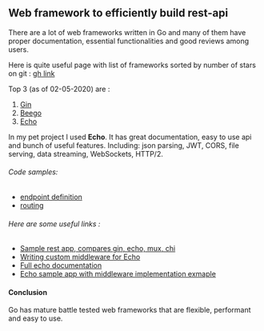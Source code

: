 ## Web framework to efficiently build rest-api

There are a lot of web frameworks written in Go and many of them have proper documentation, essential functionalities and good reviews among users.

Here is quite useful page with list of frameworks sorted by number of stars on git : [gh link](https://github.com/mingrammer/go-web-framework-stars)

Top 3 (as of 02-05-2020) are :

1. [Gin](https://github.com/gin-gonic/gin)
2. [Beego](https://beego.me/)
3. [Echo](https://github.com/labstack/echo)

In my pet project I used **Echo**. It has great documentation, easy to use api and bunch of useful features. Including: json parsing, JWT, CORS, file serving, data streaming, WebSockets, HTTP/2.

###### Code samples:
* [endpoint definition](https://github.com/gwalen/bettertomorrow/blob/master/context/employee/restapi/employee_routes.go)
* [routing](https://github.com/gwalen/bettertomorrow/blob/master/route/routes.go)

###### Here are some useful links :
* [Sample rest app, compares gin, echo, mux, chi](https://brunoscheufler.com/blog/2019-04-26-choosing-the-right-go-web-framework)
* [Writing custom middleware for Echo](https://ednsquare.com/story/golang-how-to-setup-basic-middleware-with-golang-echo-framework------pBJHaZ)
* [Full echo documentation](https://echo.labstack.com/)
* [Echo sample app with middleware implementation exmaple](https://github.com/eurie-inc/echo-sample)

#### Conclusion
Go has mature battle tested web frameworks that are flexible, performant and easy to use.
